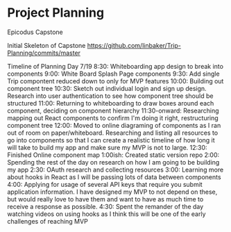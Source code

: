 # Project Planning
Epicodus Capstone

Initial Skeleton of Capstone 
https://github.com/linbaker/Trip-Planning/commits/master

Timeline of Planning Day 7/19
8:30: Whiteboarding app design to break into components
9:00: White Board Splash Page components
9:30: Add single Trip compontent reduced down to only for MVP features
10:00: Building out component tree
10:30: Sketch out individual login and sign up design. Research into user authentication to see how component tree should be structured
11:00: Returning to whiteboarding to draw boxes around each component, deciding on component hierarchy 
11:30-onward: Researching mapping out React components to confirm I'm doing it right, restructuring component tree
12:00: Moved to online diagraming of components as I ran out of room on paper/whiteboard. Researching and listing all resources to go into components so that I can create a realistic timeline of how long it will take to build my app and make sure my MVP is not to large. 
12:30: Finished Online component map
1:00ish: Created static version repo
2:00: Spending the rest of the day on research on how I am going to be building my app
2:30: OAuth research and collecting resources 
3:00: Learning more about hooks in React as I will be passing lots of data between components
4:00: Applying for usage of several API keys that require you submit application information. I have designed my MVP to not depend on these, but would really love to have them and want to have as much time to receive a response as possible. 
4:30: Spent the remander of the day watching videos on using hooks as I think this will be one of the early challenges of reaching MVP